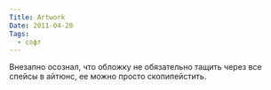```yaml
---
Title: Artwork
Date: 2011-04-20
Tags:
  - софт
---
```


Внезапно осознал, что обложку не обязательно тащить через все спейсы в айтюнс, ее можно просто скопипейстить.